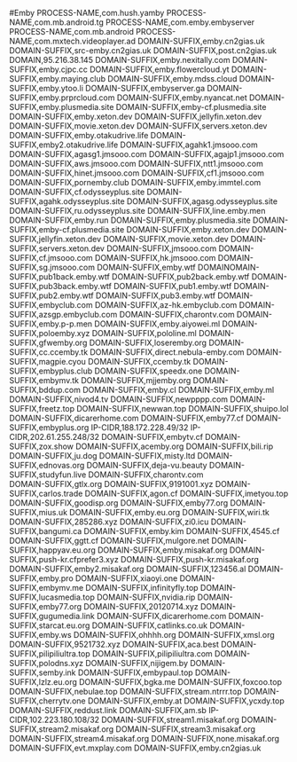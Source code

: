 #Emby
PROCESS-NAME,com.hush.yamby
PROCESS-NAME,com.mb.android.tg
PROCESS-NAME,com.emby.embyserver
PROCESS-NAME,com.mb.android
PROCESS-NAME,com.mxtech.videoplayer.ad
DOMAIN-SUFFIX,emby.cn2gias.uk 
DOMAIN-SUFFIX,src-emby.cn2gias.uk 
DOMAIN-SUFFIX,post.cn2gias.uk 
DOMAIN,95.216.38.145 
DOMAIN-SUFFIX,emby.nexitally.com
DOMAIN-SUFFIX,emby.cjpc.cc 
DOMAIN-SUFFIX,emby.flowercloud.yt 
DOMAIN-SUFFIX,emby.maying.club 
DOMAIN-SUFFIX,emby.mdss.cloud 
DOMAIN-SUFFIX,emby.ytoo.li 
DOMAIN-SUFFIX,embyserver.ga 
DOMAIN-SUFFIX,emby.prprcloud.com 
DOMAIN-SUFFIX,emby.nyancat.net 
DOMAIN-SUFFIX,emby.plusmedia.site
DOMAIN-SUFFIX,emby-cf.plusmedia.site 
DOMAIN-SUFFIX,emby.xeton.dev 
DOMAIN-SUFFIX,jellyfin.xeton.dev 
DOMAIN-SUFFIX,movie.xeton.dev 
DOMAIN-SUFFIX,servers.xeton.dev 
DOMAIN-SUFFIX,emby.otakudrive.life 
DOMAIN-SUFFIX,emby2.otakudrive.life 
DOMAIN-SUFFIX,agahk1.jmsooo.com 
DOMAIN-SUFFIX,agasg1.jmsooo.com 
DOMAIN-SUFFIX,agajp1.jmsooo.com 
DOMAIN-SUFFIX,aws.jmsooo.com 
DOMAIN-SUFFIX,ntt1.jmsooo.com 
DOMAIN-SUFFIX,hinet.jmsooo.com 
DOMAIN-SUFFIX,cf1.jmsooo.com 
DOMAIN-SUFFIX,pornemby.club 
DOMAIN-SUFFIX,emby.immtel.com 
DOMAIN-SUFFIX,cf.odysseyplus.site 
DOMAIN-SUFFIX,agahk.odysseyplus.site 
DOMAIN-SUFFIX,agasg.odysseyplus.site 
DOMAIN-SUFFIX,ru.odysseyplus.site 
DOMAIN-SUFFIX,line.emby.men 
DOMAIN-SUFFIX,emby.run 
DOMAIN-SUFFIX,emby.plusmedia.site 
DOMAIN-SUFFIX,emby-cf.plusmedia.site 
DOMAIN-SUFFIX,emby.xeton.dev 
DOMAIN-SUFFIX,jellyfin.xeton.dev 
DOMAIN-SUFFIX,movie.xeton.dev 
DOMAIN-SUFFIX,servers.xeton.dev 
DOMAIN-SUFFIX,jmsooo.com 
DOMAIN-SUFFIX,cf.jmsooo.com 
DOMAIN-SUFFIX,hk.jmsooo.com 
DOMAIN-SUFFIX,sg.jmsooo.com 
DOMAIN-SUFFIX,emby.wtf 
DOMAINOMAIN-SUFFIX,pub1back.emby.wtf 
DOMAIN-SUFFIX,pub2back.emby.wtf 
DOMAIN-SUFFIX,pub3back.emby.wtf 
DOMAIN-SUFFIX,pub1.emby.wtf 
DOMAIN-SUFFIX,pub2.emby.wtf 
DOMAIN-SUFFIX,pub3.emby.wtf 
DOMAIN-SUFFIX,embyclub.com 
DOMAIN-SUFFIX,az-hk.embyclub.com 
DOMAIN-SUFFIX,azsgp.embyclub.com 
DOMAIN-SUFFIX,charontv.com 
DOMAIN-SUFFIX,emby.p-p.men 
DOMAIN-SUFFIX,emby.aiyowei.ml 
DOMAIN-SUFFIX,poloemby.xyz 
DOMAIN-SUFFIX,pololine.ml 
DOMAIN-SUFFIX,gfwemby.org 
DOMAIN-SUFFIX,loseremby.org 
DOMAIN-SUFFIX,cc.ccemby.tk 
DOMAIN-SUFFIX,direct.nebula-emby.com 
DOMAIN-SUFFIX,magpie.cyou 
DOMAIN-SUFFIX,ccemby.tk 
DOMAIN-SUFFIX,embyplus.club 
DOMAIN-SUFFIX,speedx.one 
DOMAIN-SUFFIX,embymv.tk 
DOMAIN-SUFFIX,mjjemby.org 
DOMAIN-SUFFIX,bddup.com 
DOMAIN-SUFFIX,emby.cl 
DOMAIN-SUFFIX,emby.ml 
DOMAIN-SUFFIX,nivod4.tv 
DOMAIN-SUFFIX,newpppp.com 
DOMAIN-SUFFIX,freetz.top 
DOMAIN-SUFFIX,newwan.top 
DOMAIN-SUFFIX,shuipo.lol 
DOMAIN-SUFFIX,dicarerhome.com 
DOMAIN-SUFFIX,emby77.cf 
DOMAIN-SUFFIX,embyplus.org 
IP-CIDR,188.172.228.49/32 
IP-CIDR,202.61.255.248/32 
DOMAIN-SUFFIX,embytv.cf 
DOMAIN-SUFFIX,zox.show 
DOMAIN-SUFFIX,acemby.org 
DOMAIN-SUFFIX,bili.rip 
DOMAIN-SUFFIX,ju.dog 
DOMAIN-SUFFIX,misty.ltd 
DOMAIN-SUFFIX,ednovas.org 
DOMAIN-SUFFIX,deja-vu.beauty 
DOMAIN-SUFFIX,studyfun.live 
DOMAIN-SUFFIX,charontv.com   
DOMAIN-SUFFIX,gtlx.org 
DOMAIN-SUFFIX,9191001.xyz 
DOMAIN-SUFFIX,carlos.trade 
DOMAIN-SUFFIX,agon.cf 
DOMAIN-SUFFIX,imetyou.top 
DOMAIN-SUFFIX,goodisp.org 
DOMAIN-SUFFIX,emby77.org 
DOMAIN-SUFFIX,mius.uk 
DOMAIN-SUFFIX,emby.eu.org 
DOMAIN-SUFFIX,wiri.tk 
DOMAIN-SUFFIX,285286.xyz 
DOMAIN-SUFFIX,zi0.icu 
DOMAIN-SUFFIX,bangumi.ca 
DOMAIN-SUFFIX,emby.kim 
DOMAIN-SUFFIX,4545.cf 
DOMAIN-SUFFIX,ggtt.cf 
DOMAIN-SUFFIX,mulgore.net 
DOMAIN-SUFFIX,happyav.eu.org 
DOMAIN-SUFFIX,emby.misakaf.org 
DOMAIN-SUFFIX,push-kr.cfprefer3.xyz 
DOMAIN-SUFFIX,push-kr.misakaf.org 
DOMAIN-SUFFIX,emby2.misakaf.org 
DOMAIN-SUFFIX,123456.al 
DOMAIN-SUFFIX,emby.pro 
DOMAIN-SUFFIX,xiaoyi.one 
DOMAIN-SUFFIX,embymv.me 
DOMAIN-SUFFIX,infinityfly.top 
DOMAIN-SUFFIX,lucasmedia.top 
DOMAIN-SUFFIX,nvidia.rip 
DOMAIN-SUFFIX,emby77.org 
DOMAIN-SUFFIX,20120714.xyz 
DOMAIN-SUFFIX,gugumedia.link 
DOMAIN-SUFFIX,dicarerhome.com 
DOMAIN-SUFFIX,starcat.eu.org 
DOMAIN-SUFFIX,catlinks.co.uk 
DOMAIN-SUFFIX,emby.ws 
DOMAIN-SUFFIX,ohhhh.org 
DOMAIN-SUFFIX,xmsl.org 
DOMAIN-SUFFIX,9521732.xyz 
DOMAIN-SUFFIX,aca.best 
DOMAIN-SUFFIX,pilipiliultra.top 
DOMAIN-SUFFIX,pilipiliultra.com 
DOMAIN-SUFFIX,polodns.xyz 
DOMAIN-SUFFIX,nijigem.by 
DOMAIN-SUFFIX,semby.ink 
DOMAIN-SUFFIX,embypaul.top 
DOMAIN-SUFFIX,lzlz.eu.org 
DOMAIN-SUFFIX,bgka.me 
DOMAIN-SUFFIX,foxcoo.top 
DOMAIN-SUFFIX,nebulae.top 
DOMAIN-SUFFIX,stream.ntrrr.top 
DOMAIN-SUFFIX,cherrytv.one 
DOMAIN-SUFFIX,emby.at 
DOMAIN-SUFFIX,ycxdy.top 
DOMAIN-SUFFIX,reddust.link 
DOMAIN-SUFFIX,am.sb 
IP-CIDR,102.223.180.108/32 
DOMAIN-SUFFIX,stream1.misakaf.org 
DOMAIN-SUFFIX,stream2.misakaf.org 
DOMAIN-SUFFIX,stream3.misakaf.org
DOMAIN-SUFFIX,stream4.misakaf.org
DOMAIN-SUFFIX,none.misakaf.org
DOMAIN-SUFFIX,evt.mxplay.com
DOMAIN-SUFFIX,emby.cn2gias.uk

